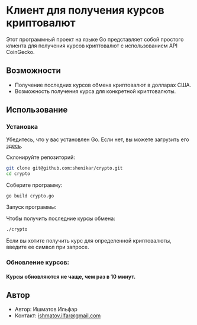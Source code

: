 # Клиент для получения курсов криптовалют

Этот программный проект на языке Go представляет собой простого клиента для получения курсов криптовалют с использованием API CoinGecko.

## Возможности

- Получение последних курсов обмена криптовалют в долларах США.
- Возможность получения курса для конкретной криптовалюты.

## Использование

### Установка

Убедитесь, что у вас установлен Go. Если нет, вы можете загрузить его [здесь](https://golang.org/dl/).

Склонируйте репозиторий:

```bash
git clone git@github.com:shenikar/crypto.git
cd crypto
```

Соберите программу:

```
go build crypto.go
```

Запуск программы: 

Чтобы получить последние курсы обмена:
```bash
./crypto
```

Если вы хотите получить курс для определенной криптовалюты, введите ее символ при запросе.

### Обновление курсов:

#### Курсы обновляются не чаще, чем раз в 10 минут.

## Автор

- Автор: Ишматов Ильфар
- Контакт: ishmatov.ilfar@gmail.com
